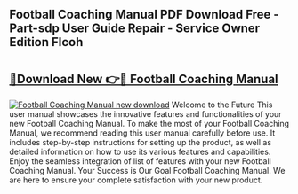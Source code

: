 ## Football Coaching Manual PDF Download Free - Part-sdp User Guide Repair - Service Owner Edition FIcoh

# <h2><a href="http://bc14824.oget.top/?id=Football+Coaching+Manual">🔗Download New 👉🔴 Football Coaching Manual</a></h2>

[![Football Coaching Manual new download](https://i.imgur.com/5g1atiW.png)](http://bc14824.oget.top/?id=Football+Coaching+Manual)
Welcome to the Future This user manual showcases the innovative features and functionalities of your new Football Coaching Manual. To make the most of your Football Coaching Manual, we recommend reading this user manual carefully before use. It includes step-by-step instructions for setting up the product, as well as detailed information on how to use its various features and capabilities. Enjoy the seamless integration of list of features with your new Football Coaching Manual. Your Success is Our Goal Football Coaching Manual. We are here to ensure your complete satisfaction with your new product.

